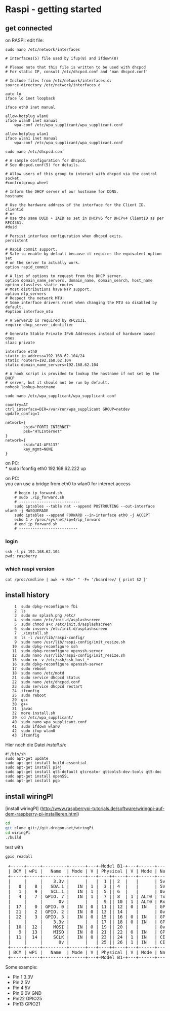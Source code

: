 # Raspi - getting started


## get connected
on RASPI:
edit file:

```
sudo nano /etc/network/interfaces
```
 
~~~
# interfaces(5) file used by ifup(8) and ifdown(8)

# Please note that this file is written to be used with dhcpcd
# For static IP, consult /etc/dhcpcd.conf and 'man dhcpcd.conf'

# Include files from /etc/network/interfaces.d:
source-directory /etc/network/interfaces.d

auto lo
iface lo inet loopback

iface eth0 inet manual

allow-hotplug wlan0
iface wlan0 inet manual
    wpa-conf /etc/wpa_supplicant/wpa_supplicant.conf

allow-hotplug wlan1
iface wlan1 inet manual
    wpa-conf /etc/wpa_supplicant/wpa_supplicant.conf
~~~

```
sudo nano /etc/dhcpcd.conf
```
~~~
# A sample configuration for dhcpcd.
# See dhcpcd.conf(5) for details.

# Allow users of this group to interact with dhcpcd via the control socket.
#controlgroup wheel

# Inform the DHCP server of our hostname for DDNS.
hostname

# Use the hardware address of the interface for the Client ID.
clientid
# or
# Use the same DUID + IAID as set in DHCPv6 for DHCPv4 ClientID as per RFC4361.
#duid

# Persist interface configuration when dhcpcd exits.
persistent

# Rapid commit support.
# Safe to enable by default because it requires the equivalent option set
# on the server to actually work.
option rapid_commit

# A list of options to request from the DHCP server.
option domain_name_servers, domain_name, domain_search, host_name
option classless_static_routes
# Most distributions have NTP support.
option ntp_servers
# Respect the network MTU.
# Some interface drivers reset when changing the MTU so disabled by default.
#option interface_mtu

# A ServerID is required by RFC2131.
require dhcp_server_identifier

# Generate Stable Private IPv6 Addresses instead of hardware based ones
slaac private

interface eth0
static ip_address=192.168.62.104/24
static routers=192.168.62.104
static domain_name_servers=192.168.62.104

# A hook script is provided to lookup the hostname if not set by the DHCP
# server, but it should not be run by default.
nohook lookup-hostname

~~~

```
sudo nano /etc/wpa_supplicant/wpa_supplicant.conf
```

~~~
country=AT
ctrl_interface=DIR=/var/run/wpa_supplicant GROUP=netdev
update_config=1

network={
        ssid="FORTI_INTERNET"
        psk="HTLInternet"
}
network={
        ssid="A1-AF5137"
        key_mgmt=NONE
}

~~~


on PC:  
	* sudo ifconfig eth0 192.168.62.222 up

on PC:  
you can use a bridge from eth0 to wlan0 for internet access
~~~
	# begin ip_forward.sh 
	# sudo ./ip_forward.sh
	# ---------------------------
	sudo iptables --table nat --append POSTROUTING --out-interface wlan0 -j MASQUERADE	
	sudo iptables --append FORWARD --in-interface eth0 -j ACCEPT
	echo 1 > /proc/sys/net/ipv4/ip_forward
	# end ip_forward.sh
	# --------------------------
~~~


### login
	ssh -l pi 192.168.62.104
	pwd: raspberry


### which raspi version 
```
cat /proc/cmdline | awk -v RS=" " -F= '/boardrev/ { print $2 }'
```


## install history
~~~
    1  sudo dpkg-reconfigure fbi
    2  ls
    3  sudo mv splash.png /etc/
    4  sudo nano /etc/init.d/asplashscreen
    5  sudo chmod a+x /etc/init.d/asplashscreen
    6  sudo insserv /etc/init.d/asplashscreen
    7  ./install.sh 
    8  ls -l /usr/lib/raspi-config/
    9  sudo nano /usr/lib/raspi-config/init_resize.sh 
   10  sudo dpkg-reconfigure ssh
   11  sudo dpkg-reconfigure openssh-server 
   12  sudo nano /usr/lib/raspi-config/init_resize.sh 
   15  sudo rm -v /etc/ssh/ssh_host_*
   16  sudo dpkg-reconfigure openssh-server 
   17  sudo reboot
   18  sudo nano /etc/motd 
   21  sudo service dhcpcd status
   22  sudo nano /etc/dhcpcd.conf
   23  sudo service dhcpcd restart 
   24  ifconfig 
   25  sudo reboot
   29  gcc
   30  g++
   31  javac
   32  more install.sh 
   39  cd /etc/wpa_supplicant/
   40  sudo nano wpa_supplicant.conf 
   41  sudo ifdown wlan0
   42  sudo ifup wlan0
   43  ifconfig
~~~

Hier noch die Datei *install.sh*:
~~~
#!/bin/sh
sudo apt-get update
sudo apt-get install build-essential
sudo apt-get install pi4j
sudo apt-get install qt5-default qtcreator qttools5-dev-tools qt5-doc 
sudo apt-get install openSSL
sudo apt-get install pgp
~~~


## install wiringPI
[install wiringPI] (http://www.raspberrypi-tutorials.de/software/wiringpi-auf-dem-raspberry-pi-installieren.html)

```bash
cd
git clone git://git.drogon.net/wiringPi
cd wiringPi
./build
```

test with
```bash
gpio readall
```
<pre>
 +-----+-----+---------+------+---+-Model B1-+---+------+---------+-----+-----+
 | BCM | wPi |   Name  | Mode | V | Physical | V | Mode | Name    | wPi | BCM |
 +-----+-----+---------+------+---+----++----+---+------+---------+-----+-----+
 |     |     |    3.3v |      |   |  1 || 2  |   |      | 5v      |     |     |
 |   0 |   8 |   SDA.1 |   IN | 1 |  3 || 4  |   |      | 5V      |     |     |
 |   1 |   9 |   SCL.1 |   IN | 1 |  5 || 6  |   |      | 0v      |     |     |
 |   4 |   7 | GPIO. 7 |   IN | 1 |  7 || 8  | 1 | ALT0 | TxD     | 15  | 14  |
 |     |     |      0v |      |   |  9 || 10 | 1 | ALT0 | RxD     | 16  | 15  |
 |  17 |   0 | GPIO. 0 |   IN | 0 | 11 || 12 | 0 | IN   | GPIO. 1 | 1   | 18  |
 |  21 |   2 | GPIO. 2 |   IN | 0 | 13 || 14 |   |      | 0v      |     |     |
 |  22 |   3 | GPIO. 3 |   IN | 0 | 15 || 16 | 0 | IN   | GPIO. 4 | 4   | 23  |
 |     |     |    3.3v |      |   | 17 || 18 | 0 | IN   | GPIO. 5 | 5   | 24  |
 |  10 |  12 |    MOSI |   IN | 0 | 19 || 20 |   |      | 0v      |     |     |
 |   9 |  13 |    MISO |   IN | 0 | 21 || 22 | 0 | IN   | GPIO. 6 | 6   | 25  |
 |  11 |  14 |    SCLK |   IN | 0 | 23 || 24 | 1 | IN   | CE0     | 10  | 8   |
 |     |     |      0v |      |   | 25 || 26 | 1 | IN   | CE1     | 11  | 7   |
 +-----+-----+---------+------+---+----++----+---+------+---------+-----+-----+
 | BCM | wPi |   Name  | Mode | V | Physical | V | Mode | Name    | wPi | BCM |
 +-----+-----+---------+------+---+-Model B1-+---+------+---------+-----+-----+
</pre>

Some example:
* Pin 1 3.3V
* Pin 2 5V
* Pin 4 5V
* Pin 6 0V GND
* Pin22 GPIO25
* Pin13 GPIO21

